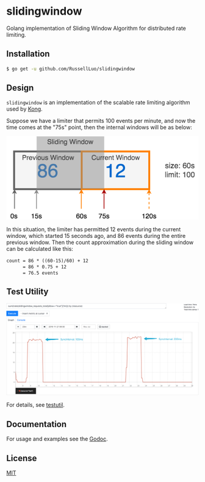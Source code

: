 # slidingwindow

Golang implementation of Sliding Window Algorithm for distributed rate limiting.


## Installation

```bash
$ go get -u github.com/RussellLuo/slidingwindow
```


## Design

`slidingwindow` is an implementation of the scalable rate limiting algorithm used by [Kong][1].

Suppose we have a limiter that permits 100 events per minute, and now the time comes at the "75s" point, then the internal windows will be as below:

![slidingwindow](docs/slidingwindow.png)

In this situation, the limiter has permitted 12 events during the current window, which started 15 seconds ago, and 86 events during the entire previous window. Then the count approximation during the sliding window can be calculated like this:

```
count = 86 * ((60-15)/60) + 12
      = 86 * 0.75 + 12
      = 76.5 events
```


## Test Utility

![prom_reports](docs/prom_reports.png)

For details, see [testutil](testutil).


## Documentation

For usage and examples see the [Godoc][2].


## License

[MIT][3]


[1]: https://konghq.com/blog/how-to-design-a-scalable-rate-limiting-algorithm/
[2]: https://godoc.org/github.com/RussellLuo/slidingwindow
[3]: http://opensource.org/licenses/MIT